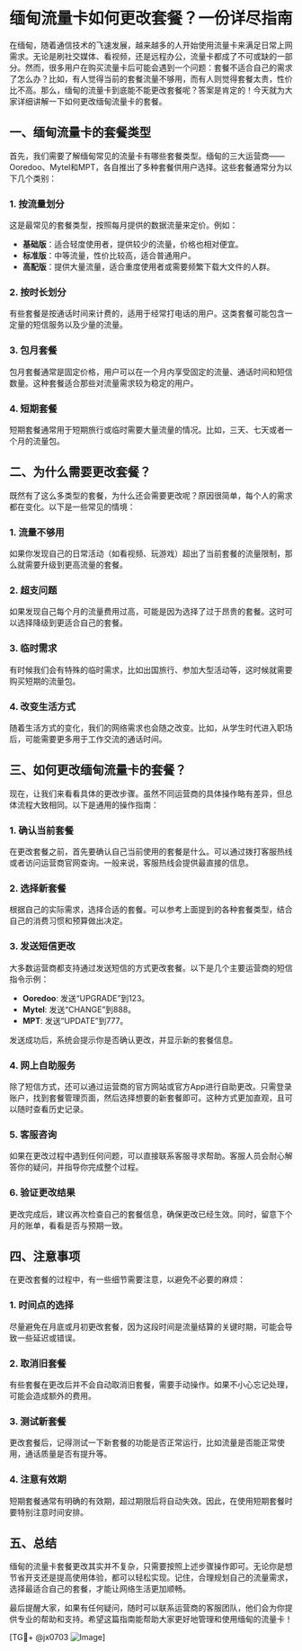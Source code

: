 # 缅甸流量卡如何更改套餐？一份详尽指南

在缅甸，随着通信技术的飞速发展，越来越多的人开始使用流量卡来满足日常上网需求。无论是刷社交媒体、看视频，还是远程办公，流量卡都成了不可或缺的一部分。然而，很多用户在购买流量卡后可能会遇到一个问题：套餐不适合自己的需求了怎么办？比如，有人觉得当前的套餐流量不够用，而有人则觉得套餐太贵，性价比不高。那么，缅甸的流量卡到底能不能更改套餐呢？答案是肯定的！今天就为大家详细讲解一下如何更改缅甸流量卡的套餐。

## 一、缅甸流量卡的套餐类型

首先，我们需要了解缅甸常见的流量卡有哪些套餐类型。缅甸的三大运营商——Ooredoo、Mytel和MPT，各自推出了多种套餐供用户选择。这些套餐通常分为以下几个类别：

### 1. 按流量划分
这是最常见的套餐类型，按照每月提供的数据流量来定价。例如：
- **基础版**：适合轻度使用者，提供较少的流量，价格也相对便宜。
- **标准版**：中等流量，性价比较高，适合普通用户。
- **高配版**：提供大量流量，适合重度使用者或需要频繁下载大文件的人群。

### 2. 按时长划分
有些套餐是按通话时间来计费的，适用于经常打电话的用户。这类套餐可能包含一定量的短信服务以及少量的流量。

### 3. 包月套餐
包月套餐通常是固定价格，用户可以在一个月内享受固定的流量、通话时间和短信数量。这种套餐适合那些对流量需求较为稳定的用户。

### 4. 短期套餐
短期套餐通常用于短期旅行或临时需要大量流量的情况。比如，三天、七天或者一个月的流量包。

## 二、为什么需要更改套餐？

既然有了这么多类型的套餐，为什么还会需要更改呢？原因很简单，每个人的需求都在变化。以下是一些常见的情境：

### 1. 流量不够用
如果你发现自己的日常活动（如看视频、玩游戏）超出了当前套餐的流量限制，那么就需要升级到更高流量的套餐。

### 2. 超支问题
如果发现自己每个月的流量费用过高，可能是因为选择了过于昂贵的套餐。这时可以选择降级到更适合自己的套餐。

### 3. 临时需求
有时候我们会有特殊的临时需求，比如出国旅行、参加大型活动等，这时候就需要购买短期的流量包。

### 4. 改变生活方式
随着生活方式的变化，我们的网络需求也会随之改变。比如，从学生时代进入职场后，可能需要更多用于工作交流的通话时间。

## 三、如何更改缅甸流量卡的套餐？

现在，让我们来看看具体的更改步骤。虽然不同运营商的具体操作略有差异，但总体流程大致相同。以下是通用的操作指南：

### 1. 确认当前套餐
在更改套餐之前，首先要确认自己当前使用的套餐是什么。可以通过拨打客服热线或者访问运营商官网查询。一般来说，客服热线会提供最直接的信息。

### 2. 选择新套餐
根据自己的实际需求，选择合适的套餐。可以参考上面提到的各种套餐类型，结合自己的消费习惯和预算做出决定。

### 3. 发送短信更改
大多数运营商都支持通过发送短信的方式更改套餐。以下是几个主要运营商的短信指令示例：

- **Ooredoo**: 发送“UPGRADE”到123。
- **Mytel**: 发送“CHANGE”到888。
- **MPT**: 发送“UPDATE”到777。

发送成功后，系统会提示你是否确认更改，并显示新的套餐信息。

### 4. 网上自助服务
除了短信方式，还可以通过运营商的官方网站或官方App进行自助更改。只需登录账户，找到套餐管理页面，然后选择想要的新套餐即可。这种方式更加直观，且可以随时查看历史记录。

### 5. 客服咨询
如果在更改过程中遇到任何问题，可以直接联系客服寻求帮助。客服人员会耐心解答你的疑问，并指导你完成整个过程。

### 6. 验证更改结果
更改完成后，建议再次检查自己的套餐信息，确保更改已经生效。同时，留意下个月的账单，看看是否与预期一致。

## 四、注意事项

在更改套餐的过程中，有一些细节需要注意，以避免不必要的麻烦：

### 1. 时间点的选择
尽量避免在月底或月初更改套餐，因为这段时间是流量结算的关键时期，可能会导致一些延迟或错误。

### 2. 取消旧套餐
有些套餐在更改后并不会自动取消旧套餐，需要手动操作。如果不小心忘记处理，可能会造成额外的费用。

### 3. 测试新套餐
更改套餐后，记得测试一下新套餐的功能是否正常运行，比如流量是否能正常使用，通话质量是否有提升等。

### 4. 注意有效期
短期套餐通常有明确的有效期，超过期限后将自动失效。因此，在使用短期套餐时要特别注意时间安排。

## 五、总结

缅甸的流量卡套餐更改其实并不复杂，只需要按照上述步骤操作即可。无论你是想节省开支还是提高使用体验，都可以轻松实现。记住，合理规划自己的流量需求，选择最适合自己的套餐，才能让网络生活更加顺畅。

最后提醒大家，如果有任何疑问，随时可以联系运营商的客服团队，他们会为你提供专业的帮助和支持。希望这篇指南能帮助大家更好地管理和使用缅甸的流量卡！

[TG💪+ @jx0703 ![Image](https://github.com/user-attachments/assets/dbca1d08-cadb-493c-b0ec-ad6f7a83f270)]